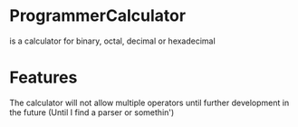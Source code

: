 # ProgrammerCalculator
is a calculator for binary, octal, decimal or hexadecimal

# Features
The calculator will not allow multiple operators until further development in the future (Until I find a parser or somethin') 
